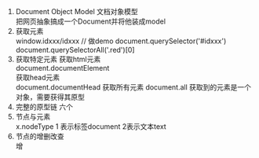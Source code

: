 1. Document Object Model 文档对象模型       
    把网页抽象搞成一个Document并将他装成model
2. 获取元素     
    window.idxxx/idxxx  // 做demo
    document.querySelector('#idxxx')
    document.querySelectorAll('.red')[0]
3. 获取特定元素
    获取html元素   
        document.documentElement    
    获取head元素        
        document.documentHead
    获取所有元素
        document.all 
    获取到的元素是一个对象，需要获得其原型 
4. 完整的原型链
    六个
5. 节点与元素       
    x.nodeType
    1 表示标签document 2表示文本text        
6. 节点的增删改查       
    增      

